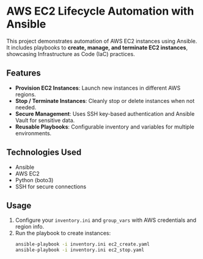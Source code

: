 # AWS EC2 Lifecycle Automation with Ansible

This project demonstrates automation of AWS EC2 instances using Ansible. It includes playbooks to **create, manage, and terminate EC2 instances**, showcasing Infrastructure as Code (IaC) practices.

## Features

- **Provision EC2 Instances**: Launch new instances in different AWS regions.
- **Stop / Terminate Instances**: Cleanly stop or delete instances when not needed.
- **Secure Management**: Uses SSH key-based authentication and Ansible Vault for sensitive data.
- **Reusable Playbooks**: Configurable inventory and variables for multiple environments.

## Technologies Used

- Ansible
- AWS EC2
- Python (boto3)
- SSH for secure connections

## Usage

1. Configure your `inventory.ini` and `group_vars` with AWS credentials and region info.
2. Run the playbook to create instances:
   ```bash
   ansible-playbook -i inventory.ini ec2_create.yaml
   ansible-playbook -i inventory.ini ec2_stop.yaml

